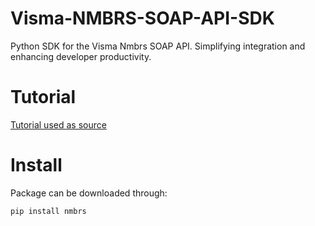 # Visma-NMBRS-SOAP-API-SDK

Python SDK for the Visma Nmbrs SOAP API. Simplifying integration and enhancing developer productivity.

# Tutorial

[Tutorial used as source](https://packaging.python.org/en/latest/tutorials/packaging-projects/)

# Install

Package can be downloaded through:

```shell
pip install nmbrs
```
